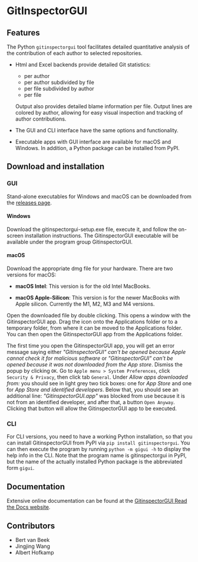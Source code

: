 # GitInspectorGUI

## Features
The Python ``gitinspectorgui`` tool facilitates detailed quantitative analysis
of the contribution of each author to selected repositories.

  - Html and Excel backends provide detailed Git statistics:

    - per author
    - per author subdivided by file
    - per file subdivided by author
    - per file

    Output also provides detailed blame information per file. Output lines are
    colored by author, allowing for easy visual inspection and tracking of
    author contributions.

- The GUI and CLI interface have the same options and functionality.

- Executable apps with GUI interface are available for macOS and Windows. In
  addition, a Python package can be installed from PyPI.

## Download and installation
### GUI
Stand-alone executables for Windows and macOS can be downloaded from the
[releases page](https://github.com/davbeek/gitinspectorgui/releases).

#### Windows
Download the gitinspectorgui-setup.exe file, execute it, and follow the
on-screen installation instructions. The GitinspectorGUI executable will be
available under the program group GitinspectorGUI.

#### macOS

Download the appropriate dmg file for your hardware. There are two versions for macOS:

- **macOS Intel**: This version is for the old Intel MacBooks.

- **macOS Apple-Silicon**: This version is for the newer MacBooks with Apple
  silicon. Currently the M1, M2, M3 and M4 versions.

Open the downloaded file by double clicking. This opens a window with the
GitinspectorGUI app. Drag the icon onto the Applications folder or to a
temporary folder, from where it can be moved to the Applications folder. You can
then open the GitinspectorGUI app from the Applications folder.

The first time you open the GitinspectorGUI app, you will get an error message
saying either *"GitinspectorGUI" can't be opened because Apple cannot check it
for malicious software* or *"GitinspectorGUI" can't be opened because it was not
downloaded from the App store*. Dismiss the popup by clicking `OK`. Go to `Apple
menu > System Preferences`, click `Security & Privacy`, then click tab
`General`. Under *Allow apps downloaded from:* you should see in light grey two
tick boxes: one for *App Store* and one for *App Store and identified
developers*. Below that, you should see an additional line:
*"GitinspectorGUI.app"* was blocked from use because it is not from an
identified developer, and after that, a button `Open Anyway`. Clicking that
button will allow the GitinspectorGUI app to be executed.

### CLI
For CLI versions, you need to have a working Python installation, so that you
can install GitinspectorGUI from PyPI via `pip install gitinspectorgui`. You can
then execute the program by running `python -m gigui -h` to display the help
info in the CLI. Note that the program name is gitinspectorgui in PyPI, but the
name of the actually installed Python package is the abbreviated form `gigui`.

## Documentation
Extensive online documentation can be found at the [GitinspectorGUI Read the
Docs website](https://gitinspectorgui.readthedocs.io/en/latest/index.html).

## Contributors
- Bert van Beek
- Jingjing Wang
- Albert Hofkamp
